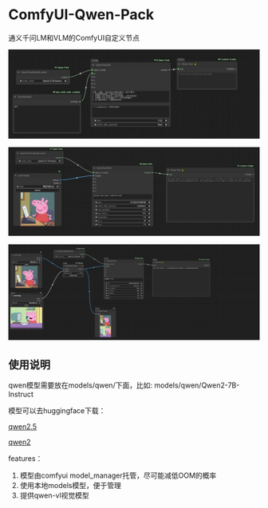 # ComfyUI-Qwen-Pack

通义千问LM和VLM的ComfyUI自定义节点

![翻译](./assert/snap1.png)

![提示词反推](./assert/snap2.png)

![多图片问答](./assert/snap3.png)

## 使用说明
qwen模型需要放在models/qwen/下面，比如: models/qwen/Qwen2-7B-Instruct

模型可以去huggingface下载：

[qwen2.5](https://huggingface.co/collections/Qwen/qwen25-66e81a666513e518adb90d9e)

[qwen2](https://huggingface.co/collections/Qwen/qwen2-6659360b33528ced941e557f)


features：
1. 模型由comfyui model_manager托管，尽可能减低OOM的概率
2. 使用本地models模型，便于管理
3. 提供qwen-vl视觉模型


